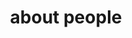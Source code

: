 ---
{
"title": "about people",
"description": "some description",
"pageType": "page",
"content": [
{
"field": {
"type": "markdown",
"label": "Text"
},
"value": "about people"
},
{
"field": {
"type": "image",
"label": "Image"
},
"value": {
"path": "https://placekitten.com/310/310"
}
}
]
}
---
